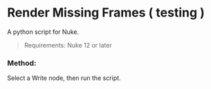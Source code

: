 # Render Missing Frames ( testing )

A python script for Nuke.

> Requirements: Nuke 12 or later

### Method:

Select a Write node, then run the script.
